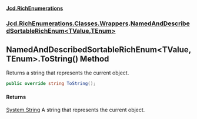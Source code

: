 #### [Jcd.RichEnumerations](index.md 'index')

### [Jcd.RichEnumerations.Classes.Wrappers](Jcd.RichEnumerations.Classes.Wrappers.md 'Jcd.RichEnumerations.Classes.Wrappers').[NamedAndDescribedSortableRichEnum&lt;TValue,TEnum&gt;](NamedAndDescribedSortableRichEnum_TValue,TEnum_.md 'Jcd.RichEnumerations.Classes.Wrappers.NamedAndDescribedSortableRichEnum<TValue,TEnum>')

## NamedAndDescribedSortableRichEnum<TValue,TEnum>.ToString() Method

Returns a string that represents the current object.

```csharp
public override string ToString();
```

#### Returns

[System.String](https://docs.microsoft.com/en-us/dotnet/api/System.String 'System.String')
A string that represents the current object.